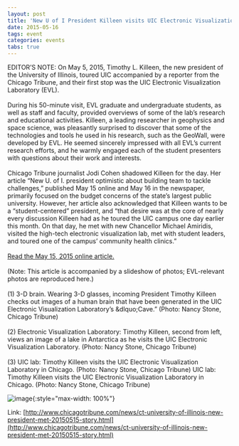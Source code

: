 ```yaml
---
layout: post
title: 'New U of I President Killeen visits UIC Electronic Visualization Laboratory as part of a campus tour'
date: 2015-05-16
tags: event
categories: events
tabs: true
---
```


EDITOR&rsquo;S NOTE: On May 5, 2015, Timothy L. Killeen, the new president of the University of Illinois, toured UIC accompanied by a reporter from the Chicago Tribune, and their first stop was the UIC Electronic Visualization Laboratory (EVL). <br><br>
During his 50-minute visit, EVL graduate and undergraduate students, as well as staff and faculty, provided overviews of some of the lab&rsquo;s research and educational activities. Killeen, a leading researcher in geophysics and space science, was pleasantly surprised to discover that some of the technologies and tools he used in his research, such as the GeoWall, were developed by EVL. He seemed sincerely impressed with all EVL&rsquo;s current research efforts, and he warmly engaged each of the student presenters with questions about their work and interests.<br><br>
Chicago Tribune journalist Jodi Cohen shadowed Killeen for the day. Her article &ldquo;New U. of I. president optimistic about building team to tackle challenges,&rdquo; published May 15 online and May 16 in the newspaper, primarily focused on the budget concerns of the state&rsquo;s largest public university. However, her article also acknowledged that Killeen wants to be a &ldquo;student-centered&rdquo; president, and &ldquo;that desire was at the core of nearly every discussion Killeen had as he toured the UIC campus one day earlier this month. On that day, he met with new Chancellor Michael Amiridis, visited the high-tech electronic visualization lab, met with student leaders, and toured one of the campus&rsquo; community health clinics.&rdquo;<br><br>
<a href="http://www.chicagotribune.com/news/ct-university-of-illinois-new-president-met-20150515-story.html">Read the May 15, 2015 online article.</a><br><br>
(Note: This article is accompanied by a slideshow of photos; EVL-relevant photos are reproduced here.)<br><br>
(1) 3-D brain. Wearing 3-D glasses, incoming President Timothy Killeen checks out images of a human brain that have been generated in the UIC Electronic Visualization Laboratory&rsquo;s &dlquo;Cave.&rdquo; (Photo: Nancy Stone, Chicago Tribune)<br><br>
(2) Electronic Visualization Laboratory: Timothy Killeen, second from left, views an image of a lake in Antarctica as he visits the UIC Electronic Visualization Laboratory. (Photo: Nancy Stone, Chicago Tribune)<br><br>
(3) UIC lab: Timothy Killeen visits the UIC Electronic Visualization Laboratory in Chicago. (Photo: Nancy Stone, Chicago Tribune)
UIC lab: Timothy Killeen visits the UIC Electronic Visualization Laboratory in Chicago. (Photo: Nancy Stone, Chicago Tribune)

![image](https://www.evl.uic.edu/output/originals/chi-timothy-killeen-aj-ct0028631832-20150507.jpg-srcw.jpg){:style="max-width: 100%"}


Link: [http://www.chicagotribune.com/news/ct-university-of-illinois-new-president-met-20150515-story.html](http://www.chicagotribune.com/news/ct-university-of-illinois-new-president-met-20150515-story.html)
